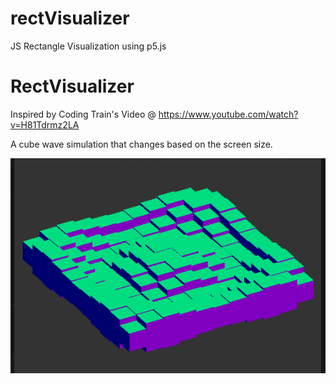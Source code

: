 # rectVisualizer
JS Rectangle Visualization using p5.js
# RectVisualizer

Inspired by Coding Train's Video @
https://www.youtube.com/watch?v=H81Tdrmz2LA


A cube wave simulation that changes based on the screen size.

![](https://github.com/willmac321/RectVisualizer/blob/master/SquareWave.gif)
